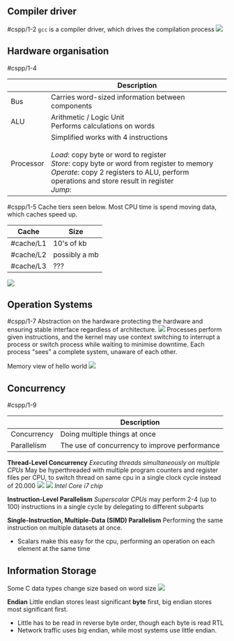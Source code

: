 
## Compiler driver
#cspp/1-2
`gcc` is a compiler driver, which drives the compilation process
![](Pasted%20image%2020240206162940.png)

## Hardware organisation
#cspp/1-4 

|  | Description |
| ---- | ---- |
| Bus | Carries word-sized information between components |
| ALU | Arithmetic / Logic Unit<br>Performs calculations on words |
| Processor | Simplified works with 4 instructions<br><br>*Load*: copy byte or word to register<br>*Store*: copy byte or word from register to memory<br>*Operate*: copy 2 registers to ALU, perform operations and store result in register<br>*Jump*: |
#cspp/1-5
Cache tiers seen below. Most CPU time is spend moving data, which caches speed up.

| Cache     | Size          |
| --------- | ------------- |
| #cache/L1 | 10's of kb    |
| #cache/L2 | possibly a mb |
| #cache/L3 | ???           |
![](Pasted%20image%2020240206165127.png)

## Operation Systems
#cspp/1-7
Abstraction on the hardware protecting the hardware and ensuring stable interface regardless of architecture.
![](Pasted%20image%2020240206165857.png)
Processes perform given instructions, and the kernel may use context switching to interrupt a process or switch process while waiting to minimise downtime. Each process "sees" a complete system, unaware of each other.

Memory view of hello world
![](Pasted%20image%2020240206170741.png)

## Concurrency
#cspp/1-9

|  | Description |
| ---- | ---- |
| Concurrency | Doing multiple things at once |
| Parallelism | The use of concurrency to improve performance |

**Thread-Level Concurrency**
*Executing threads simultaneously on multiple CPUs*
May be hyperthreaded with multiple program counters and register files per CPU, to switch thread on same cpu in a single clock cycle instead of 20.000
![](Pasted%20image%2020240206172501.png)
![](Pasted%20image%2020240207083424.png)
*Intel Core i7 chip*

**Instruction-Level Parallelism**
*Superscalar CPUs* may perform 2-4 (up to 100) instructions in a single cycle by delegating to different subparts

**Single-Instruction, Multiple-Data (SIMD) Parallelism**
Performing the same instruction on multiple datasets at once.
- Scalars make this easy for the cpu, performing an operation on each element at the same time

## Information Storage
Some C data types change size based on word size
![](Pasted%20image%2020240206175047.png)

**Endian**
Little endian stores least significant **byte** first, big endian stores most significant first.
- Little has to be read in reverse byte order, though each byte is read RTL
- Network traffic uses big endian, while most systems use little endian.